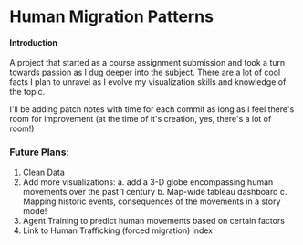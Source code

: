 # Human Migration Patterns


#### Introduction

A project that started as a course assignment submission and took a turn towards passion as I dug deeper into the subject. There are a lot of cool facts I plan to unravel as I evolve my visualization skills and knowledge of the topic.

I'll be adding patch notes with time for each commit as long as I feel there's room for improvement (at the time of it's creation, yes, there's a lot of room!)

### Future Plans:

1) Clean Data
2) Add more visualizations:
  a. add a 3-D globe encompassing human movements over the past 1 century
  b. Map-wide tableau dashboard
  c. Mapping historic events, consequences of the movements in a story mode!
3) Agent Training to predict human movements based on certain factors
4) Link to Human Trafficking (forced migration) index

